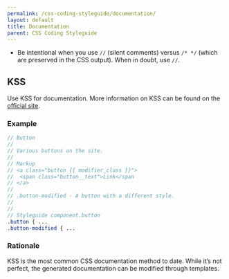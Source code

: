 ```yaml
---
permalink: /css-coding-styleguide/documentation/
layout: default
title: Documentation
parent: CSS Coding Styleguide
---
```

- Be intentional when you use `//` (silent comments) versus `/* */` (which are preserved in the CSS output). When in doubt, use `//`.

## KSS
Use KSS for documentation. More information on KSS can be found on the
[official site](http://warpspire.com/kss/).

### Example

```scss
// Button
//
// Various buttons on the site.
//
// Markup
// <a class="button {{ modifier_class }}">
//  <span class="button__text">Link</span
// </a>
//
// .button-modified - A button with a different style.
//
//
// Styleguide component.button
.button { ...
.button-modified { ...
```

### Rationale
KSS is the most common CSS documentation method to date. While it’s not perfect,
the generated documentation can be modified through templates.

